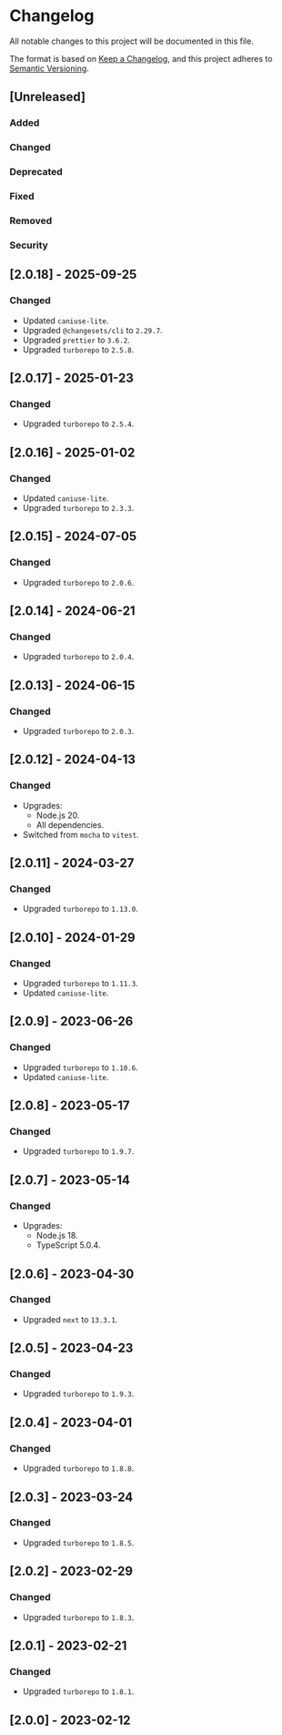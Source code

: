 # Changelog

All notable changes to this project will be documented in this file.

The format is based on [Keep a Changelog](https://keepachangelog.com/en/1.0.0/),
and this project adheres to [Semantic Versioning](https://semver.org/spec/v2.0.0.html).

## [Unreleased]

### Added

### Changed

### Deprecated

### Fixed

### Removed

### Security

## [2.0.18] - 2025-09-25

### Changed

- Updated `caniuse-lite`.
- Upgraded `@changesets/cli` to `2.29.7`.
- Upgraded `prettier` to `3.6.2`.
- Upgraded `turborepo` to `2.5.8`.

## [2.0.17] - 2025-01-23

### Changed

- Upgraded `turborepo` to `2.5.4`.

## [2.0.16] - 2025-01-02

### Changed

- Updated `caniuse-lite`.
- Upgraded `turborepo` to `2.3.3`.

## [2.0.15] - 2024-07-05

### Changed

- Upgraded `turborepo` to `2.0.6`.

## [2.0.14] - 2024-06-21

### Changed

- Upgraded `turborepo` to `2.0.4`.

## [2.0.13] - 2024-06-15

### Changed

- Upgraded `turborepo` to `2.0.3`.

## [2.0.12] - 2024-04-13

### Changed

- Upgrades:
    - Node.js 20.
    - All dependencies.
- Switched from `mocha` to `vitest`.

## [2.0.11] - 2024-03-27

### Changed

- Upgraded `turborepo` to `1.13.0`.

## [2.0.10] - 2024-01-29

### Changed

- Upgraded `turborepo` to `1.11.3`.
- Updated `caniuse-lite`.

## [2.0.9] - 2023-06-26

### Changed

- Upgraded `turborepo` to `1.10.6`.
- Updated `caniuse-lite`.

## [2.0.8] - 2023-05-17

### Changed

- Upgraded `turborepo` to `1.9.7`.

## [2.0.7] - 2023-05-14

### Changed

- Upgrades:
    - Node.js 18.
    - TypeScript 5.0.4.

## [2.0.6] - 2023-04-30

### Changed

- Upgraded `next` to `13.3.1`.

## [2.0.5] - 2023-04-23

### Changed

- Upgraded `turborepo` to `1.9.3`.

## [2.0.4] - 2023-04-01

### Changed

- Upgraded `turborepo` to `1.8.8`.

## [2.0.3] - 2023-03-24

### Changed

- Upgraded `turborepo` to `1.8.5`.

## [2.0.2] - 2023-02-29

### Changed

- Upgraded `turborepo` to `1.8.3`.

## [2.0.1] - 2023-02-21

### Changed

- Upgraded `turborepo` to `1.8.1`.

## [2.0.0] - 2023-02-12
